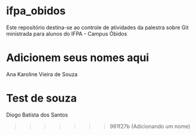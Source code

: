 # ifpa_obidos
Este repositório destina-se ao controle de atividades da palestra sobre Git ministrada para alunos do IFPA - Campus Óbidos

# Adicionem seus nomes aqui


Ana Karoline Vieira de Souza

Test de souza
=======
Diogo Batista dos Santos
>>>>>>> 961f27b (Adicionando um nome)
